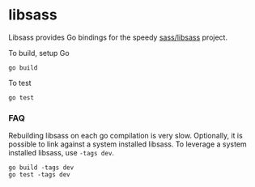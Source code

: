 libsass
=========

Libsass provides Go bindings for the speedy [sass/libsass](github.com/sass/libsass) project.

To build, setup Go

    go build

To test

    go test

### FAQ

Rebuilding libsass on each go compilation is very slow. Optionally, it is
possible to link against a system installed libsass. To leverage a system
installed libsass, use `-tags dev`.

    go build -tags dev
    go test -tags dev
